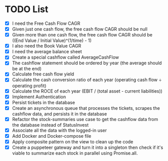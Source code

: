 # TODO List

- [x] I need the Free Cash Flow CAGR
- [x] Given just one cash flow, the free cash flow CAGR should be null
- [x] Given more than one cash flow, the free cash flow CAGR should be ((End Value / Initial Value)^(1/time) - 1)
- [x] I also need the Book Value CAGR
- [x] I need the average balance sheet
- [x] Create a special cashflow called AverageCashFlow
- [x] The cashflow statement should be ordered by year (the average should be at the end)
- [x] Calculate free cash flow yield
- [x] Calculate the cash conversion ratio of each year (operating cash flow ÷ operating profit)
- [x] Calculate the ROCE of each year (EBIT / (total asset - current liabilities))
- [x] Implement Authentication
- [x] Persist tickets in the database
- [x] Create an asynchronous queue that processes the tickets, scrapes the cashflow data, and persists it in the database
- [x] Refactor the stock-summaries use case to get the cashflow data from the database instead of StatusInvest
- [x] Associate all the data with the logged-in user
- [x] Add Docker and Docker-compose file
- [x] Apply composite pattern on the view to clean up the code
- [x] Create a puppeteer gateway and turn it into a singleton then check if it's viable to summarize each stock in parallel using Promise.all.
